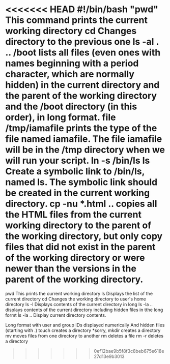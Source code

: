 <<<<<<< HEAD
#!/bin/bash
"pwd" This command prints the current working directory
cd
Changes directory to the previous one
ls -al . .. /boot
lists all files (even ones with names beginning with a period character, which are normally hidden) in the current directory and the parent of the working directory and the /boot directory (in this order), in long format.
file /tmp/iamafile
 prints the type of the file named iamafile. The file iamafile will be in the /tmp directory when we will run your script.
ln -s /bin/ls __ls__
Create a symbolic link to /bin/ls, named __ls__. The symbolic link should be created in the current working directory.
cp -nu *.html ..
copies all the HTML files from the current working directory to the parent of the working directory, but only copy files that did not exist in the parent of the working directory or were newer than the versions in the parent of the working directory.
=======
pwd
This prints the current working directory
ls
Displays the list of the current directory
cd
Changes the working directory to user's home directory
ls -l
Displays contents of the current directory in long
ls -la ..
displays contents of the current directory including hidden files in tthe long formt
ls -la ..
Display current directory contents.

Long format
with user and group IDs displayed numerically
And hidden files (starting with .)
touch 
creates a directory 
*sorry, mkdir creates a directory
mv
moves files from one directory to another
rm
deletes a file
rm -r 
deletes a directory
>>>>>>> 0ef12bae9b5f8f3c8beb675e618e27d13e9b3013
